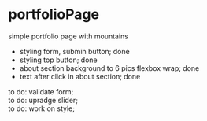 # portfolioPage
simple portfolio page with mountains  

- styling form, submin button; done  
- styling top button; done   
- about section background to 6 pics flexbox wrap;  done  
- text after click in about section; done  
  
to do: validate form;  
to do: upradge slider;  
to do: work on style; 